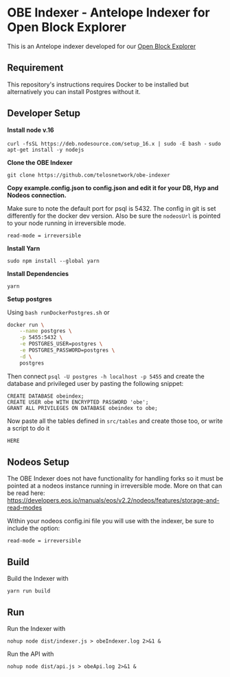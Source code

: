# OBE Indexer - Antelope Indexer for Open Block Explorer

This is an Antelope indexer developed for our [Open Block Explorer](https://github.com/telosnetwork/open-block-explorer)

## Requirement

This repository's instructions requires Docker to be installed but alternatively you can install Postgres without it.

## Developer Setup

**Install node v.16**

```curl -fsSL https://deb.nodesource.com/setup_16.x | sudo -E bash -```
```sudo apt-get install -y nodejs```

**Clone the OBE Indexer**

```git clone https://github.com/telosnetwork/obe-indexer```

**Copy example.config.json to config.json and edit it for your DB, Hyp and Nodeos connection.**

Make sure to note the default port for psql is 5432. The config in git is set differently for the docker dev version. Also be sure the `nodeosUrl` is pointed to your node running in irreversible mode.

```read-mode = irreversible```

**Install Yarn** 

```sudo npm install --global yarn```

**Install Dependencies** 

```yarn ```

**Setup postgres** 

Using `bash runDockerPostgres.sh` or

```bash
docker run \
    --name postgres \
    -p 5455:5432 \
    -e POSTGRES_USER=postgres \
    -e POSTGRES_PASSWORD=postgres \
    -d \
    postgres
```

Then connect `psql -U postgres -h localhost -p 5455` and create the database and privileged user by pasting the following snippet:

```postgresql
CREATE DATABASE obeindex;
CREATE USER obe WITH ENCRYPTED PASSWORD 'obe';
GRANT ALL PRIVILEGES ON DATABASE obeindex to obe;
```

Now paste all the tables defined in `src/tables` and create those too, or write a script to do it

```bash
HERE
```

## Nodeos Setup

The OBE Indexer does not have functionality for handling forks so it must be pointed at a nodeos instance running in irreversible mode. More on that can be read here: https://developers.eos.io/manuals/eos/v2.2/nodeos/features/storage-and-read-modes

Within your nodeos config.ini file you will use with the indexer, be sure to include the option:  

```read-mode = irreversible```

## Build
Build the Indexer with

```yarn run build```

## Run
Run the Indexer with 

```nohup node dist/indexer.js > obeIndexer.log 2>&1 &```

Run the API with

```nohup node dist/api.js > obeApi.log 2>&1 &```



